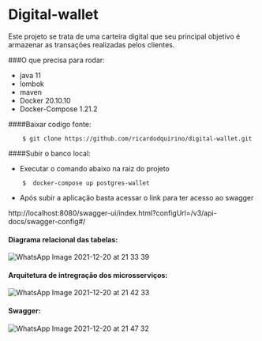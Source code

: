 # Digital-wallet

Este projeto se trata de uma carteira digital que seu principal objetivo
é armazenar as transações realizadas pelos clientes.

###O que precisa para rodar:
* java 11
* lombok
* maven
* Docker 20.10.10
* Docker-Compose 1.21.2

####Baixar codigo fonte:
```
    $ git clone https://github.com/ricardodquirino/digital-wallet.git
```
####Subir o banco local:
* Executar o comando abaixo na raiz do projeto
```
    $  docker-compose up postgres-wallet
```
* Após subir a aplicação basta acessar o link para ter acesso ao swagger  

http://localhost:8080/swagger-ui/index.html?configUrl=/v3/api-docs/swagger-config#/

#### Diagrama relacional das tabelas:

![WhatsApp Image 2021-12-20 at 21 33 39](https://user-images.githubusercontent.com/90811094/146858829-ec912f4e-f4a8-435a-b98d-b5db4dcbee0f.jpeg)


#### Arquitetura de intregração dos microsserviços:
![WhatsApp Image 2021-12-20 at 21 42 33](https://user-images.githubusercontent.com/90811094/146858855-440d18f1-5a9a-47c4-bf38-4c1ffa86541d.jpeg)


#### Swagger:
![WhatsApp Image 2021-12-20 at 21 47 32](https://user-images.githubusercontent.com/90811094/146858862-a37e1d21-a0b0-490c-9db2-35a4d008d00e.jpeg)

